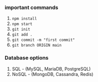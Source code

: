 ### important commands

1. `npm install`
2. `npm start`
3. `git init`
4. `git add .`
5. `git commit -m "first commit"`
6. `git branch ORIGIN main`

### Database options

1. SQL - (MySQL, MariaDB, PostgreSQL)
2. NoSQL - (MongoDB, Cassandra, Redis)


